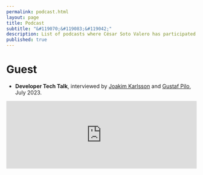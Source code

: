 ```yaml
---
permalink: podcast.html
layout: page
title: Podcast
subtitle: "&#119070;&#119083;&#119042;"
description: List of podcasts where César Soto Valero has participated.
published: true
---
```


# Guest

- **Developer Tech Talk**, interviewed by [Joakim Karlsson](https://www.linkedin.com/in/couchbasenordic/) and [Gustaf Pilo](https://www.linkedin.com/in/gpilo/), July 2023. 

<iframe width="100%" height="180" frameborder="no" scrolling="no" seamless src="https://share.transistor.fm/e/c987f544"></iframe>